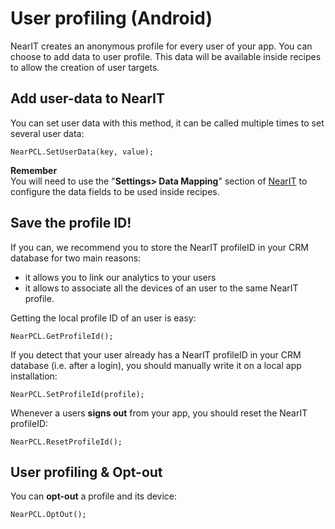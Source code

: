 # User profiling (Android)

NearIT creates an anonymous profile for every user of your app. You can choose to add data to user profile. This data will be available inside recipes to allow the creation of user targets.

## Add user-data to NearIT

You can set user data with this method, it can be called multiple times to set several user data:
```
NearPCL.SetUserData(key, value);
```

**Remember** <br>
You will need to use the "**Settings> Data Mapping**" section of [NearIT](https://go.nearit.com) to configure the data fields to be used inside recipes.



## Save the profile ID!

If you can, we recommend you to store the NearIT profileID in your CRM database for two main reasons:

- it allows you to link our analytics to your users
- it allows to associate all the devices of an user to the same NearIT profile.


Getting the local profile ID of an user is easy:
```
NearPCL.GetProfileId();
```


If you detect that your user already has a NearIT profileID in your CRM database (i.e. after a login), you should manually write it on a local app installation:
```
NearPCL.SetProfileId(profile);
```


Whenever a users **signs out** from your app, you should reset the NearIT profileID:
```
NearPCL.ResetProfileId();
```

## User profiling & Opt-out

You can **opt-out** a profile and its device:
```
NearPCL.OptOut();
```
